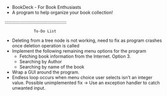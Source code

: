 - BookDeck - For Book Enthusiasts
- A program to help organize your book collection!

:::::::::::::::::::::::::::::::::::::::::::::::::

				 To-Do List
* Deleting from a tree node is not working, need to fix as program crashes once deletion operation is called
* Implement the following remaining menu options for the program
  - Fetching book information from the Internet. Option 3.
  - Searching by Author
  - Searching by name of the book
* Wrap a GUI around the program.
* Endless loop occurs when menu choice user selects isn't an integer value. Possible unimplemented fix -> Use an exception handler to catch unwanted input.
